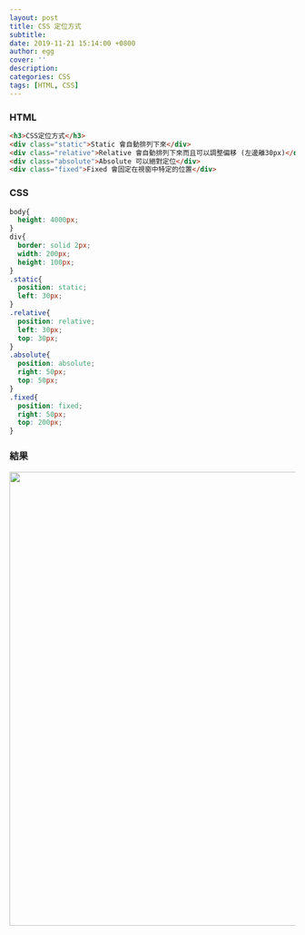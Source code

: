 ```yaml
---
layout: post
title: CSS 定位方式
subtitle:
date: 2019-11-21 15:14:00 +0800
author: egg
cover: ''
description:
categories: CSS
tags: [HTML, CSS] 
---
```


### HTML

```HTML
<h3>CSS定位方式</h3>
<div class="static">Static 會自動排列下來</div>
<div class="relative">Relative 會自動排列下來而且可以調整偏移 (左邊離30px)</div>
<div class="absolute">Absolute 可以絕對定位</div>
<div class="fixed">Fixed 會固定在視窗中特定的位置</div>
```


### CSS

```CSS
body{
  height: 4000px;
}
div{
  border: solid 2px;
  width: 200px;
  height: 100px;  
}
.static{
  position: static;
  left: 30px;
}
.relative{
  position: relative;
  left: 30px;
  top: 30px;
}
.absolute{
  position: absolute;
  right: 50px;
  top: 50px;
}
.fixed{
  position: fixed;
  right: 50px;
  top: 200px;
}
````

### 結果
<img src="https://doltegg.github.io/coding/assets/img/2019/cssposition.jpg" style="width:800px"/>
